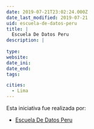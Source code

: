 ```yaml
---
date: 2019-07-21T23:02:24.000Z
date_last_modified: 2019-07-21
uid: escuela-de-datos-peru
title: |
  Escuela De Datos Peru
description: |
  
type: 
website: 
date_ini: 
date_end: 
tags:

cities: 
  - Lima
---
```


Esta iniciativa fue realizada por:

- [Escuela De Datos Peru](/organizaciones/escuela-de-datos-peru)
